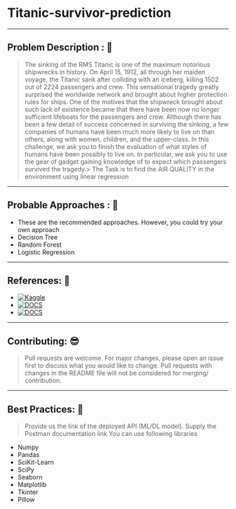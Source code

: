 # Titanic-survivor-prediction

---

## Problem Description : 🎯
> The sinking of the RMS Titanic is one of the maximum notorious shipwrecks in history. On April 15, 1912, all through her maiden voyage, the Titanic sank after colliding with an iceberg, killing 1502 out of 2224 passengers and crew. This sensational tragedy greatly surprised the worldwide network and brought about higher protection rules for ships.
> One of the motives that the shipwreck brought about such lack of existence became that there have been now no longer sufficient lifeboats for the passengers and crew. Although there has been a few detail of success concerned in surviving the sinking, a few companies of humans have been much more likely to live on than others, along with women, children, and the upper-class.
> In this challenge, we ask you to finish the evaluation of what styles of humans have been possibly to live on. In particular, we ask you to use the gear of gadget gaining knowledge of to expect which passengers survived the tragedy.>	The Task is to find the AIR QUALITY in the environment using linear regression

---

## Probable Approaches : 💭
* These are the recommended approaches. However, you could try your own approach
* Decision Tree
* Random Forest
* Logistic Regression

---

## References: 📖

* [![Kaggle](https://img.shields.io/badge/Datasets-add8e6?style=for-the-badge&logo=kaggle&logoColor=white)](https://www.kaggle.com/c/titanic/data)
* [![DOCS](https://img.shields.io/badge/Documentation-Visit%20Docs-gre?style=flat-square&logo=appveyor)](https://www.tensorflow.org/api_docs/python/tf)
* [![DOCS](https://img.shields.io/badge/Postman-Visit%20Docs-orange?style=flat-square&logo=appveyor)](<paste_your_link_here>)

---

## Contributing: 😎

>	Pull requests are welcome. For major changes, please open an issue first to discuss what you would like to change.
>	Pull requests with changes in the README file will not be considered for merging/ contribution.

---

## Best Practices: 🥳

>	Provide us the link of the deployed API (ML/DL model).
>	Supply the Postman documentation link
> You can use following libraries
* Numpy
* Pandas
* SciKit-Learn
* SciPy
* Seaborn
* Matplotlib
* Tkinter
* Pillow

